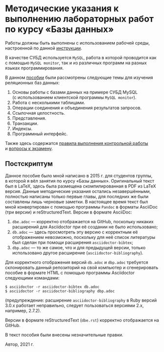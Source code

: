# Методические указания к выполнению лабораторных работ по курсу «Базы данных»

Работы должны быть выполнены с использованием рабочей среды,
настроенной по данной [инструкции][setupenv].

[setupenv]: https://github.com/AVKorotkov/setupenv

В качестве СУБД используется `MySQL`, работа в которой проводится как
с помощью `MySQL monitor`, так и из различных программ на разных языках
программирования.

В данном [пособии](dbe.adoc) были рассмотрены следующие темы для
изучения реляционных баз данных:

1. Основы работы с базами данных на примере СУБД MySQL (с использованием
   клиентской программы `MySQL monitor`).
2. Работа с несколькими таблицами.
3. Операции соединения и объединения результатов запросов.
4. Ссылочная целостность.
5. Представления.
6. Транзакции.
7. Индексы.
8. Программный интерфейс.

Также здесь содержатся [правила выполнения контрольной работы](rules.md)
и [вопросы к экзамену](ex.md).

## Постскриптум

Данное пособие было мной написано в 2015 г. для студентов группы,
в которой я вёл занятия по курсу «Базы данных». Оригинальный текст был
в LaTeX, здесь была размещена скомпилированная в PDF из LaTeX версия.
Данные методические указания остались незавершёнными, полностью написаны
только первые главы, для последних же были составлены лишь черновые
заметки. В настоящее время текст был мной конвертирован с помощью
программы `Pandoc` в форматы AsciiDoc (три версии) и reStructuredText.
Версии в формате AsciiDoc:
1. `dbe.adoc` — корректно отображается на GitHub, поскольку никаких
   расширений для Asciidoctor при её создании не было использовано;
2. `db.adoc` — здесь просмотреть эту версию с корректным её отображением
   невозможно, поскольку для неё список литературы был сделан при помощи
   расширения `asciidoctor-bibtex`;
3. `dbp.adoc` — то же самое, что и для предыдущей версии, только
   использовано другое расширение (`asciidoctor-bibliography`).

Для корректного отображения версий `db.adoc` и `dbp.adoc` требуется
склонировать данный репозиторий на свой компьютер и сгенерировать
пособие в формате HTML с помощью программы Asciidoctor следующими
командами:
```text
$ asciidoctor -r asciidoctor-bibtex db.adoc
$ asciidoctor -r asciidoctor-bibliography dbp.adoc
```
(предупреждение: расширение `asciidoctor-bibliography` в Ruby версий
3.0.x работает неправильно, следует пользоваться версиями 2.x, например,
2.7.2).

Версии в формате reStructuredText (`dbe.rst`) корректно отображается на
GitHub.

В текст пособия были внесены незначительные правки.

Автор, 2021 г.

